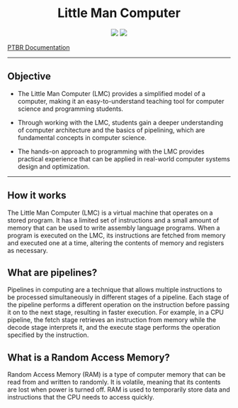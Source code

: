 <h1 align="center"> Little Man Computer </h1>

<div align="center">
  <img src="https://img.shields.io/badge/Version-0.62-303060"/>
  <img src="https://img.shields.io/badge/Status-Under%20Development-9cf"/>
 </div>

[PTBR Documentation](README-PTBR.md)

---
## Objective

* The Little Man Computer (LMC) provides a simplified model of a computer, making it an easy-to-understand teaching tool for computer science and programming students.

* Through working with the LMC, students gain a deeper understanding of computer architecture and the basics of pipelining, which are fundamental concepts in computer science.

* The hands-on approach to programming with the LMC provides practical experience that can be applied in real-world computer systems design and optimization.

---
## How it works

The Little Man Computer (LMC) is a virtual machine that operates on a stored program. It has a limited set of instructions and a small amount of memory that can be used to write assembly language programs. When a program is executed on the LMC, its instructions are fetched from memory and executed one at a time, altering the contents of memory and registers as necessary.

## What are pipelines? 

Pipelines in computing are a technique that allows multiple instructions to be processed simultaneously in different stages of a pipeline.
Each stage of the pipeline performs a different operation on the instruction before passing it on to the next stage, resulting in faster execution.
For example, in a CPU pipeline, the fetch stage retrieves an instruction from memory while the decode stage interprets it, and the execute stage performs the operation specified by the instruction.

## What is a Random Access Memory?

Random Access Memory (RAM) is a type of computer memory that can be read from and written to randomly.
It is volatile, meaning that its contents are lost when power is turned off.
RAM is used to temporarily store data and instructions that the CPU needs to access quickly.
